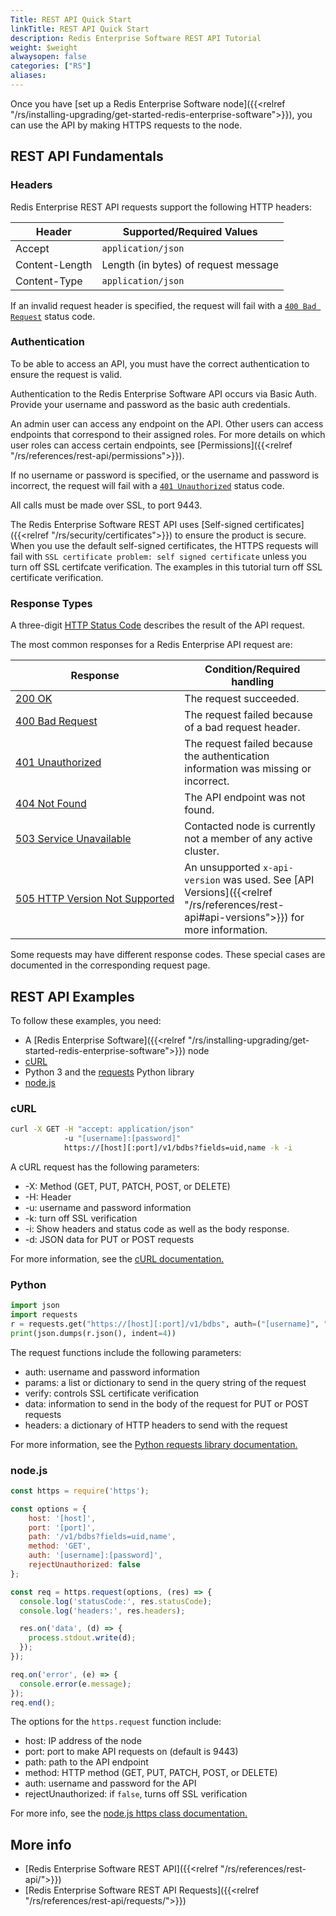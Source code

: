 ```yaml
---
Title: REST API Quick Start
linkTitle: REST API Quick Start
description: Redis Enterprise Software REST API Tutorial
weight: $weight
alwaysopen: false
categories: ["RS"]
aliases:
---
```


Once you have [set up a Redis Enterprise Software node]({{<relref "/rs/installing-upgrading/get-started-redis-enterprise-software">}}), you can use the API by making HTTPS requests to the node.

## REST API Fundamentals

### Headers

Redis Enterprise REST API requests support the following HTTP headers:

| Header | Supported/Required Values |
|--------|---------------------------|
| Accept | `application/json` |
| Content-Length | Length (in bytes) of request message |
| Content-Type | `application/json` |

If an invalid request header is specified, the request will fail with a [`400 Bad Request`](https://www.rfc-editor.org/rfc/rfc9110.html#name-400-bad-request) status code.

### Authentication

To be able to access an API, you must have the correct authentication to ensure the request is valid.

Authentication to the Redis Enterprise Software API occurs via Basic Auth. Provide your username and password as the basic auth credentials.

An admin user can access any endpoint on the API. Other users can access endpoints that correspond to their assigned roles. For more details on which user roles can access certain endpoints, see [Permissions]({{<relref "/rs/references/rest-api/permissions">}}).

If no username or password is specified, or the username and password is incorrect, the request will fail with a [`401 Unauthorized`](https://www.rfc-editor.org/rfc/rfc9110.html#name-401-unauthorized) status code.

All calls must be made over SSL, to port 9443.

The Redis Enterprise Software REST API uses [Self-signed certificates]({{<relref "/rs/security/certificates">}}) to ensure the product is secure. When you use the default self-signed certificates, the HTTPS requests will fail with `SSL certificate problem: self signed certificate` unless you turn off SSL certifcate verification. The examples in this tutorial turn off SSL certificate verification.

### Response Types

A three-digit [HTTP Status Code](https://www.rfc-editor.org/rfc/rfc9110.html#name-status-codes) describes the result of the API request.

The most common responses for a Redis Enterprise API request are:

| Response | Condition/Required handling |
|----------|-----------------------------|
| [200 OK](https://www.rfc-editor.org/rfc/rfc9110.html#name-200-ok) | The request succeeded. |
| [400 Bad Request](https://www.rfc-editor.org/rfc/rfc9110.html#name-400-bad-request) | The request failed because of a bad request header. |
| [401 Unauthorized](https://www.rfc-editor.org/rfc/rfc9110.html#name-401-unauthorized) | The request failed because the authentication information was missing or incorrect. |
| [404 Not Found](https://www.rfc-editor.org/rfc/rfc9110.html#name-404-not-found) | The API endpoint was not found. |
| [503 Service Unavailable](https://www.rfc-editor.org/rfc/rfc9110.html#name-503-service-unavailable) | Contacted node is currently not a member of any active cluster. |
| [505&nbsp;HTTP&nbsp;Version&nbsp;Not&nbsp;Supported](https://www.rfc-editor.org/rfc/rfc9110.html#name-505-http-version-not-suppor) | An unsupported `x-api-version` was used. See [API Versions]({{<relref "/rs/references/rest-api#api-versions">}}) for more information. |

Some requests may have different response codes. These special cases are documented in the corresponding request page.

## REST API Examples

To follow these examples, you need:

- A [Redis Enterprise Software]({{<relref "/rs/installing-upgrading/get-started-redis-enterprise-software">}}) node
- [cURL](https://curl.se/)
- Python 3 and the [requests](https://pypi.org/project/requests/) Python library
- [node.js](https://nodejs.dev/)

### cURL

```sh
curl -X GET -H "accept: application/json"
            -u "[username]:[password]"
            https://[host][:port]/v1/bdbs?fields=uid,name -k -i
```

A cURL request has the following parameters:
- -X: Method (GET, PUT, PATCH, POST, or DELETE)
- -H: Header
- -u: username and password information
- -k: turn off SSL verification
- -i: Show headers and status code as well as the body response.
- -d: JSON data for PUT or POST requests

For more information, see the [cURL documentation.](https://curl.se/docs/)

### Python

```python
import json
import requests
r = requests.get("https://[host][:port]/v1/bdbs", auth=("[username]", "[password]"), params={"fields" : "uid,name"}, verify=False)
print(json.dumps(r.json(), indent=4))
```

The request functions include the following parameters:
- auth: username and password information
- params: a list or dictionary to send in the query string of the request
- verify: controls SSL certificate verification
- data: information to send in the body of the request for PUT or POST requests
- headers: a dictionary of HTTP headers to send with the request

For more information, see the [Python requests library documentation.](https://requests.readthedocs.io/en/latest/)

### node.js

```js
const https = require('https');

const options = {
    host: '[host]',
    port: '[port]',
    path: '/v1/bdbs?fields=uid,name',
    method: 'GET',
    auth: '[username]:[password]',
    rejectUnauthorized: false
};

const req = https.request(options, (res) => {
  console.log('statusCode:', res.statusCode);
  console.log('headers:', res.headers);

  res.on('data', (d) => {
    process.stdout.write(d);
  });
});

req.on('error', (e) => {
  console.error(e.message);
});
req.end();
```

The options for the `https.request` function include:
- host: IP address of the node
- port: port to make API requests on (default is 9443)
- path: path to the API endpoint
- method: HTTP method (GET, PUT, PATCH, POST, or DELETE)
- auth: username and password for the API
- rejectUnauthorized: if `false`, turns off SSL verification

For more info, see the [node.js https class documentation.](https://nodejs.org/api/https.html#httpsrequestoptions-callback)

## More info

- [Redis Enterprise Software REST API]({{<relref "/rs/references/rest-api/">}})
- [Redis Enterprise Software REST API Requests]({{<relref "/rs/references/rest-api/requests/">}})
